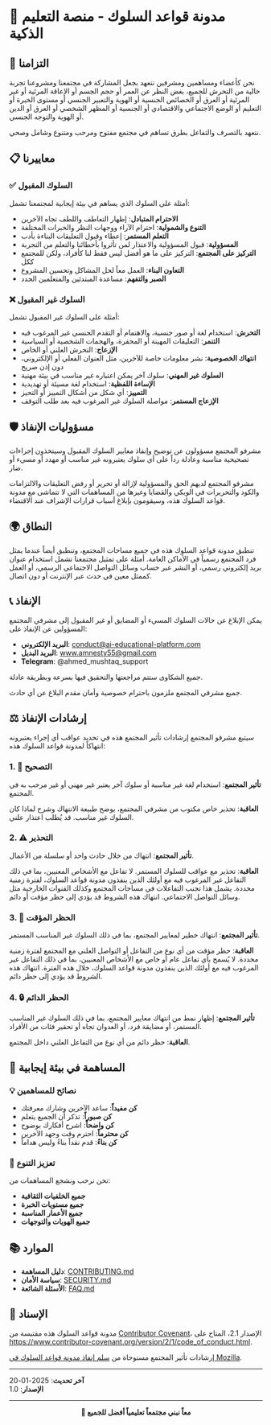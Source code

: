 # 📜 مدونة قواعد السلوك - منصة التعليم الذكية

## 🎯 التزامنا

نحن كأعضاء ومساهمين ومشرفين نتعهد بجعل المشاركة في مجتمعنا ومشروعنا تجربة خالية من التحرش للجميع، بغض النظر عن العمر أو حجم الجسم أو الإعاقة المرئية أو غير المرئية أو العرق أو الخصائص الجنسية أو الهوية والتعبير الجنسي أو مستوى الخبرة أو التعليم أو الوضع الاجتماعي والاقتصادي أو الجنسية أو المظهر الشخصي أو العرق أو الدين أو الهوية والتوجه الجنسي.

نتعهد بالتصرف والتفاعل بطرق تساهم في مجتمع مفتوح ومرحب ومتنوع وشامل وصحي.

## 📋 معاييرنا

### ✅ السلوك المقبول

أمثلة على السلوك الذي يساهم في بيئة إيجابية لمجتمعنا تشمل:

- **الاحترام المتبادل**: إظهار التعاطف واللطف تجاه الآخرين
- **التنوع والشمولية**: احترام الآراء ووجهات النظر والخبرات المختلفة
- **التعلم المستمر**: إعطاء وقبول التعليقات البناءة بأدب
- **المسؤولية**: قبول المسؤولية والاعتذار لمن تأثروا بأخطائنا والتعلم من التجربة
- **التركيز على المجتمع**: التركيز على ما هو أفضل ليس فقط لنا كأفراد، ولكن للمجتمع ككل
- **التعاون البناء**: العمل معاً لحل المشاكل وتحسين المشروع
- **الصبر والتفهم**: مساعدة المبتدئين والمتعلمين الجدد

### ❌ السلوك غير المقبول

أمثلة على السلوك غير المقبول تشمل:

- **التحرش**: استخدام لغة أو صور جنسية، والاهتمام أو التقدم الجنسي غير المرغوب فيه
- **التنمر**: التعليقات المهينة أو المحقرة، والهجمات الشخصية أو السياسية
- **الإزعاج**: التحرش العلني أو الخاص
- **انتهاك الخصوصية**: نشر معلومات خاصة للآخرين، مثل العنوان الفعلي أو الإلكتروني، دون إذن صريح
- **السلوك غير المهني**: سلوك آخر يمكن اعتباره غير مناسب في بيئة مهنية
- **الإساءة اللفظية**: استخدام لغة مسيئة أو تهديدية
- **التمييز**: أي شكل من أشكال التمييز أو التحيز
- **الإزعاج المستمر**: مواصلة السلوك غير المرغوب فيه بعد طلب التوقف

## 🛡️ مسؤوليات الإنفاذ

مشرفو المجتمع مسؤولون عن توضيح وإنفاذ معايير السلوك المقبول وسيتخذون إجراءات تصحيحية مناسبة وعادلة رداً على أي سلوك يعتبرونه غير مناسب أو مهدد أو مسيء أو ضار.

مشرفو المجتمع لديهم الحق والمسؤولية لإزالة أو تحرير أو رفض التعليقات والالتزامات والكود والتحريرات في الويكي والقضايا وغيرها من المساهمات التي لا تتماشى مع مدونة قواعد السلوك هذه، وسيقومون بإبلاغ أسباب قرارات الإشراف عند الاقتضاء.

## 🌍 النطاق

تنطبق مدونة قواعد السلوك هذه في جميع مساحات المجتمع، وتنطبق أيضاً عندما يمثل فرد المجتمع رسمياً في الأماكن العامة. أمثلة على تمثيل مجتمعنا تشمل استخدام عنوان بريد إلكتروني رسمي، أو النشر عبر حساب وسائل التواصل الاجتماعي الرسمي، أو العمل كممثل معين في حدث عبر الإنترنت أو دون اتصال.

## 📞 الإنفاذ

يمكن الإبلاغ عن حالات السلوك المسيء أو المضايق أو غير المقبول إلى مشرفي المجتمع المسؤولين عن الإنفاذ على:

- **البريد الإلكتروني**: conduct@ai-educational-platform.com
- **البريد البديل**: www.amnesty55@gmail.com
- **Telegram**: @ahmed_mushtaq_support

جميع الشكاوى ستتم مراجعتها والتحقيق فيها بسرعة وبطريقة عادلة.

جميع مشرفي المجتمع ملزمون باحترام خصوصية وأمان مقدم البلاغ عن أي حادث.

## ⚖️ إرشادات الإنفاذ

سيتبع مشرفو المجتمع إرشادات تأثير المجتمع هذه في تحديد عواقب أي إجراء يعتبرونه انتهاكاً لمدونة قواعد السلوك هذه:

### 1. 🔔 التصحيح

**تأثير المجتمع**: استخدام لغة غير مناسبة أو سلوك آخر يعتبر غير مهني أو غير مرحب به في المجتمع.

**العاقبة**: تحذير خاص مكتوب من مشرفي المجتمع، يوضح طبيعة الانتهاك وشرح لماذا كان السلوك غير مناسب. قد يُطلب اعتذار علني.

### 2. ⚠️ التحذير

**تأثير المجتمع**: انتهاك من خلال حادث واحد أو سلسلة من الأعمال.

**العاقبة**: تحذير مع عواقب للسلوك المستمر. لا تفاعل مع الأشخاص المعنيين، بما في ذلك التفاعل غير المرغوب فيه مع أولئك الذين ينفذون مدونة قواعد السلوك، لفترة زمنية محددة. يشمل هذا تجنب التفاعلات في مساحات المجتمع وكذلك القنوات الخارجية مثل وسائل التواصل الاجتماعي. انتهاك هذه الشروط قد يؤدي إلى حظر مؤقت أو دائم.

### 3. 🚫 الحظر المؤقت

**تأثير المجتمع**: انتهاك خطير لمعايير المجتمع، بما في ذلك السلوك غير المناسب المستمر.

**العاقبة**: حظر مؤقت من أي نوع من التفاعل أو التواصل العلني مع المجتمع لفترة زمنية محددة. لا يُسمح بأي تفاعل عام أو خاص مع الأشخاص المعنيين، بما في ذلك التفاعل غير المرغوب فيه مع أولئك الذين ينفذون مدونة قواعد السلوك، خلال هذه الفترة. انتهاك هذه الشروط قد يؤدي إلى حظر دائم.

### 4. 🔒 الحظر الدائم

**تأثير المجتمع**: إظهار نمط من انتهاك معايير المجتمع، بما في ذلك السلوك غير المناسب المستمر، أو مضايقة فرد، أو العدوان تجاه أو تحقير فئات من الأفراد.

**العاقبة**: حظر دائم من أي نوع من التفاعل العلني داخل المجتمع.

## 🤝 المساهمة في بيئة إيجابية

### 💡 نصائح للمساهمين

- **كن مفيداً**: ساعد الآخرين وشارك معرفتك
- **كن صبوراً**: تذكر أن الجميع يتعلم
- **كن واضحاً**: اشرح أفكارك بوضوح
- **كن محترماً**: احترم وقت وجهد الآخرين
- **كن بناءً**: قدم نقداً بناءً وليس هداماً

### 🌟 تعزيز التنوع

نحن نرحب ونشجع المساهمات من:
- **جميع الخلفيات الثقافية**
- **جميع مستويات الخبرة**
- **جميع الأعمار المناسبة**
- **جميع الهويات والتوجهات**

## 📚 الموارد

- **دليل المساهمة**: [CONTRIBUTING.md](CONTRIBUTING.md)
- **سياسة الأمان**: [SECURITY.md](SECURITY.md)
- **الأسئلة الشائعة**: [FAQ.md](FAQ.md)

## 📝 الإسناد

مدونة قواعد السلوك هذه مقتبسة من [Contributor Covenant](https://www.contributor-covenant.org)، الإصدار 2.1، المتاح على https://www.contributor-covenant.org/version/2/1/code_of_conduct.html.

إرشادات تأثير المجتمع مستوحاة من [سلم إنفاذ مدونة قواعد السلوك في Mozilla](https://github.com/mozilla/diversity).

---

**آخر تحديث**: 2025-01-20  
**الإصدار**: 1.0  

---

<div align="center">

**🤝 معاً نبني مجتمعاً تعليمياً أفضل للجميع**

</div>
